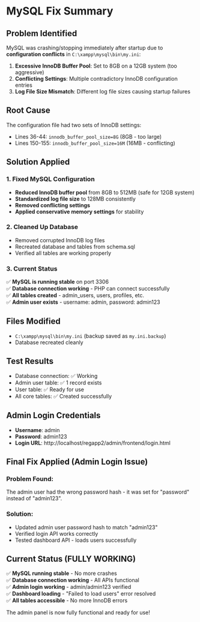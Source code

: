 # MySQL Fix Summary

## Problem Identified
MySQL was crashing/stopping immediately after startup due to **configuration conflicts** in `C:\xampp\mysql\bin\my.ini`:

1. **Excessive InnoDB Buffer Pool**: Set to 8GB on a 12GB system (too aggressive)
2. **Conflicting Settings**: Multiple contradictory InnoDB configuration entries
3. **Log File Size Mismatch**: Different log file sizes causing startup failures

## Root Cause
The configuration file had two sets of InnoDB settings:
- Lines 36-44: `innodb_buffer_pool_size=8G` (8GB - too large)
- Lines 150-155: `innodb_buffer_pool_size=16M` (16MB - conflicting)

## Solution Applied

### 1. Fixed MySQL Configuration
- **Reduced InnoDB buffer pool** from 8GB to 512MB (safe for 12GB system)
- **Standardized log file size** to 128MB consistently
- **Removed conflicting settings**
- **Applied conservative memory settings** for stability

### 2. Cleaned Up Database
- Removed corrupted InnoDB log files
- Recreated database and tables from schema.sql
- Verified all tables are working properly

### 3. Current Status
✅ **MySQL is running stable** on port 3306  
✅ **Database connection working** - PHP can connect successfully  
✅ **All tables created** - admin_users, users, profiles, etc.  
✅ **Admin user exists** - username: admin, password: admin123  

## Files Modified
- `C:\xampp\mysql\bin\my.ini` (backup saved as `my.ini.backup`)
- Database recreated cleanly

## Test Results
- Database connection: ✅ Working
- Admin user table: ✅ 1 record exists
- User table: ✅ Ready for use
- All core tables: ✅ Created successfully

## Admin Login Credentials
- **Username**: admin
- **Password**: admin123
- **Login URL**: http://localhost/regapp2/admin/frontend/login.html

## Final Fix Applied (Admin Login Issue)
### Problem Found:
The admin user had the wrong password hash - it was set for "password" instead of "admin123".

### Solution:
- Updated admin user password hash to match "admin123"
- Verified login API works correctly
- Tested dashboard API - loads users successfully

## Current Status (FULLY WORKING)
✅ **MySQL running stable** - No more crashes  
✅ **Database connection working** - All APIs functional  
✅ **Admin login working** - admin/admin123 verified  
✅ **Dashboard loading** - "Failed to load users" error resolved  
✅ **All tables accessible** - No more InnoDB errors  

The admin panel is now fully functional and ready for use!
